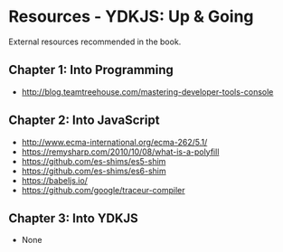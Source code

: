 # Resources - YDKJS: Up & Going

External resources recommended in the book.

## Chapter 1: Into Programming

* http://blog.teamtreehouse.com/mastering-developer-tools-console

## Chapter 2: Into JavaScript

* http://www.ecma-international.org/ecma-262/5.1/
* https://remysharp.com/2010/10/08/what-is-a-polyfill
* https://github.com/es-shims/es5-shim
* https://github.com/es-shims/es6-shim
* https://babeljs.io/
* https://github.com/google/traceur-compiler

## Chapter 3: Into YDKJS

* None
